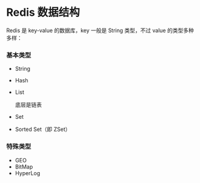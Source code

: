 # Redis 数据结构

Redis 是 key-value 的数据库，key 一般是 String 类型，不过 value 的类型多种多样：

### 基本类型

- String

- Hash

- List

  底层是链表

- Set

- Sorted Set（即 ZSet）

### 特殊类型

- GEO
- BitMap
- HyperLog
